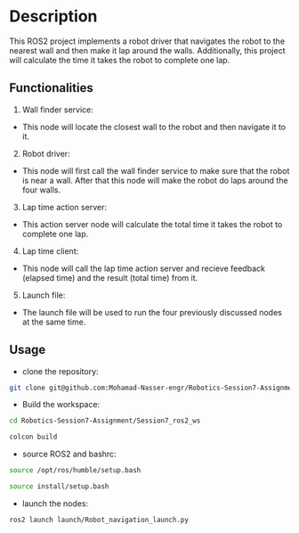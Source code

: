 # Description 
This ROS2 project implements a robot driver that navigates the robot to the nearest wall and then make it lap around the walls. Additionally, this project will calculate the time it takes the robot to complete one lap. 

## Functionalities
1. Wall finder service:
- This node will locate the closest wall to the robot and then navigate it to it.
2. Robot driver:
- This node will first call the wall finder service to make sure that the robot is near a wall. After that this node will make the robot do laps around the four walls. 
3. Lap time action server:
- This action server node will calculate the total time it takes the robot to complete one lap.
4. Lap time client:
- This node will call the lap time action server and recieve feedback (elapsed time) and the result (total time) from it.
5. Launch file:
- The launch file will be used to run the four previously discussed nodes at the same time.

## Usage
- clone the repository:
```bash
git clone git@github.com:Mohamad-Nasser-engr/Robotics-Session7-Assignment.git
```
- Build the workspace:
```bash
cd Robotics-Session7-Assignment/Session7_ros2_ws
```
```bash
colcon build
```
- source ROS2 and bashrc:
```bash
source /opt/ros/humble/setup.bash
```
```bash
source install/setup.bash
```
- launch the nodes:
```bash
ros2 launch launch/Robot_navigation_launch.py 
```
